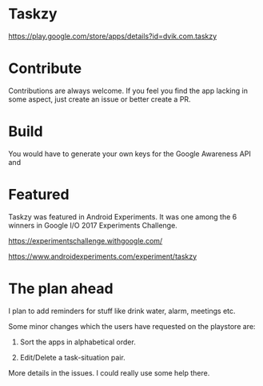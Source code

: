 # Taskzy

https://play.google.com/store/apps/details?id=dvik.com.taskzy

# Contribute

Contributions are always welcome. If you feel you find the app lacking in some aspect, just create an issue or better create a PR.

# Build

You would have to generate your own keys for the Google Awareness API and 

# Featured

Taskzy was featured in Android Experiments. It was one among the 6 winners in Google I/O 2017 Experiments Challenge.

https://experimentschallenge.withgoogle.com/

https://www.androidexperiments.com/experiment/taskzy


# The plan ahead

I plan to add reminders for stuff like drink water, alarm, meetings etc. 

Some minor changes which the users have requested on the playstore are:

1. Sort the apps in alphabetical order.

2. Edit/Delete a task-situation pair.

More details in the issues. I could really use some help there.

